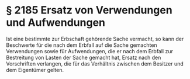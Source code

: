 # § 2185 Ersatz von Verwendungen und Aufwendungen
Ist eine bestimmte zur Erbschaft gehörende Sache vermacht, so kann der Beschwerte für die nach dem Erbfall auf die Sache gemachten Verwendungen sowie für Aufwendungen, die er nach dem Erbfall zur Bestreitung von Lasten der Sache gemacht hat, Ersatz nach den Vorschriften verlangen, die für das Verhältnis zwischen dem Besitzer und dem Eigentümer gelten.